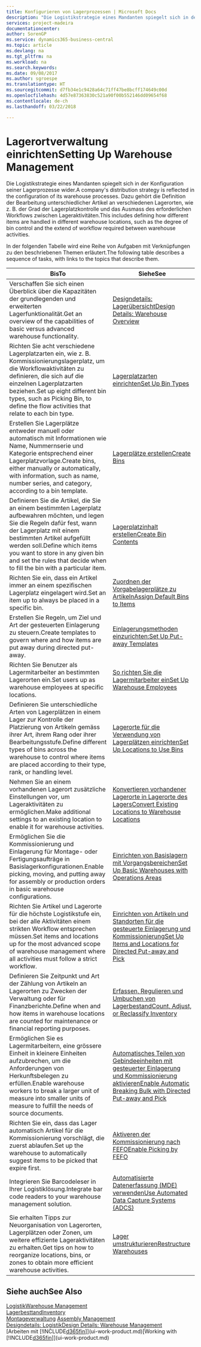 ```yaml
---
title: Konfigurieren von Lagerprozessen | Microsoft Docs
description: "Die Logistikstrategie eines Mandanten spiegelt sich in der Konfiguration seiner Lagerprozesse wider. Dazu gehört die Definition der Bearbeitung unterschiedlicher Artikel an verschiedenen Lagerorten, wie z. B. der Grad der Lagerplatzkontrolle und das Ausmass des erforderlichen Workflows zwischen Lageraktivitäten."
services: project-madeira
documentationcenter: 
author: SorenGP
ms.service: dynamics365-business-central
ms.topic: article
ms.devlang: na
ms.tgt_pltfrm: na
ms.workload: na
ms.search.keywords: 
ms.date: 09/08/2017
ms.author: sgroespe
ms.translationtype: HT
ms.sourcegitcommit: d7fb34e1c9428a64c71ff47be8bcff174649c00d
ms.openlocfilehash: 4d57e87363830c521a90f00b552146dd09654f68
ms.contentlocale: de-ch
ms.lasthandoff: 03/22/2018

---
```

# <a name="setting-up-warehouse-management"></a><span data-ttu-id="f4af4-104">Lagerortverwaltung einrichten</span><span class="sxs-lookup"><span data-stu-id="f4af4-104">Setting Up Warehouse Management</span></span>
<span data-ttu-id="f4af4-105">Die Logistikstrategie eines Mandanten spiegelt sich in der Konfiguration seiner Lagerprozesse wider.</span><span class="sxs-lookup"><span data-stu-id="f4af4-105">A company's distribution strategy is reflected in the configuration of its warehouse processes.</span></span> <span data-ttu-id="f4af4-106">Dazu gehört die Definition der Bearbeitung unterschiedlicher Artikel an verschiedenen Lagerorten, wie z. B. der Grad der Lagerplatzkontrolle und das Ausmass des erforderlichen Workflows zwischen Lageraktivitäten.</span><span class="sxs-lookup"><span data-stu-id="f4af4-106">This includes defining how different items are handled in different warehouse locations, such as the degree of bin control and the extend of workflow required between warehouse activities.</span></span>  

 <span data-ttu-id="f4af4-107">In der folgenden Tabelle wird eine Reihe von Aufgaben mit Verknüpfungen zu den beschriebenen Themen erläutert.</span><span class="sxs-lookup"><span data-stu-id="f4af4-107">The following table describes a sequence of tasks, with links to the topics that describe them.</span></span>   

|<span data-ttu-id="f4af4-108">**Bis**</span><span class="sxs-lookup"><span data-stu-id="f4af4-108">**To**</span></span>|<span data-ttu-id="f4af4-109">**Siehe**</span><span class="sxs-lookup"><span data-stu-id="f4af4-109">**See**</span></span>|  
|------------|-------------|  
|<span data-ttu-id="f4af4-110">Verschaffen Sie sich einen Überblick über die Kapazitäten der grundlegenden und erweiterten Lagerfunktionalität.</span><span class="sxs-lookup"><span data-stu-id="f4af4-110">Get an overview of the capabilities of basic versus advanced warehouse functionality.</span></span>|[<span data-ttu-id="f4af4-111">Designdetails: Lagerübersicht</span><span class="sxs-lookup"><span data-stu-id="f4af4-111">Design Details: Warehouse Overview</span></span>](design-details-warehouse-overview.md)|  
|<span data-ttu-id="f4af4-112">Richten Sie acht verschiedene Lagerplatzarten ein, wie z. B. Kommissionierungslagerplatz, um die Workflowaktivitäten zu definieren, die sich auf die einzelnen Lagerplatzarten beziehen.</span><span class="sxs-lookup"><span data-stu-id="f4af4-112">Set up eight different bin types, such as Picking Bin, to define the flow activities that relate to each bin type.</span></span>|[<span data-ttu-id="f4af4-113">Lagerplatzarten einrichten</span><span class="sxs-lookup"><span data-stu-id="f4af4-113">Set Up Bin Types</span></span>](warehouse-how-to-set-up-bin-types.md)|  
|<span data-ttu-id="f4af4-114">Erstellen Sie Lagerplätze entweder manuell oder automatisch mit Informationen wie Name, Nummernserie und Kategorie entsprechend einer Lagerplatzvorlage.</span><span class="sxs-lookup"><span data-stu-id="f4af4-114">Create bins, either manually or automatically, with information, such as name, number series, and category, according to a bin template.</span></span>|[<span data-ttu-id="f4af4-115">Lagerplätze erstellen</span><span class="sxs-lookup"><span data-stu-id="f4af4-115">Create Bins</span></span>](warehouse-how-to-create-individual-bins.md)|  
|<span data-ttu-id="f4af4-116">Definieren Sie die Artikel, die Sie an einem bestimmten Lagerplatz aufbewahren möchten, und legen Sie die Regeln dafür fest, wann der Lagerplatz mit einem bestimmten Artikel aufgefüllt werden soll.</span><span class="sxs-lookup"><span data-stu-id="f4af4-116">Define which items you want to store in any given bin and set the rules that decide when to fill the bin with a particular item.</span></span>|[<span data-ttu-id="f4af4-117">Lagerplatzinhalt erstellen</span><span class="sxs-lookup"><span data-stu-id="f4af4-117">Create Bin Contents</span></span>](warehouse-how-to-set-up-bin-contents.md)|  
|<span data-ttu-id="f4af4-118">Richten Sie ein, dass ein Artikel immer an einem spezifischen Lagerplatz eingelagert wird.</span><span class="sxs-lookup"><span data-stu-id="f4af4-118">Set an item up to always be placed in a specific bin.</span></span>|[<span data-ttu-id="f4af4-119">Zuordnen der Vorgabelagerplätze zu Artikeln</span><span class="sxs-lookup"><span data-stu-id="f4af4-119">Assign Default Bins to Items</span></span>](warehouse-how-to-assign-default-bins-to-items.md)|
|<span data-ttu-id="f4af4-120">Erstellen Sie Regeln, um Ziel und Art der gesteuerten Einlagerung zu steuern.</span><span class="sxs-lookup"><span data-stu-id="f4af4-120">Create templates to govern where and how items are put away during directed put-away.</span></span>|[<span data-ttu-id="f4af4-121">Einlagerungsmethoden einzurichten:</span><span class="sxs-lookup"><span data-stu-id="f4af4-121">Set Up Put-away Templates</span></span>](warehouse-how-to-set-up-put-away-templates.md)|
|<span data-ttu-id="f4af4-122">Richten Sie Benutzer als Lagermitarbeiter an bestimmten Lagerorten ein.</span><span class="sxs-lookup"><span data-stu-id="f4af4-122">Set users up as warehouse employees at specific locations.</span></span>|[<span data-ttu-id="f4af4-123">So richten Sie die Lagermitarbeiter ein</span><span class="sxs-lookup"><span data-stu-id="f4af4-123">Set Up Warehouse Employees</span></span>](warehouse-how-to-set-up-warehouse-employees.md)|
|<span data-ttu-id="f4af4-124">Definieren Sie unterschiedliche Arten von Lagerplätzen in einem Lager zur Kontrolle der Platzierung von Artikeln gemäss ihrer Art, ihrem Rang oder ihrer Bearbeitungsstufe.</span><span class="sxs-lookup"><span data-stu-id="f4af4-124">Define different types of bins across the warehouse to control where items are placed according to their type, rank, or handling level.</span></span>|[<span data-ttu-id="f4af4-125">Lagerorte für die Verwendung von Lagerplätzen einrichten</span><span class="sxs-lookup"><span data-stu-id="f4af4-125">Set Up Locations to Use Bins</span></span>](warehouse-how-to-set-up-locations-to-use-bins.md)|
|<span data-ttu-id="f4af4-126">Nehmen Sie an einem vorhandenen Lagerort zusätzliche Einstellungen vor, um Lageraktivitäten zu ermöglichen.</span><span class="sxs-lookup"><span data-stu-id="f4af4-126">Make additional settings to an existing location to enable it for warehouse activities.</span></span>|[<span data-ttu-id="f4af4-127">Konvertieren vorhandener Lagerorte in Lagerorte des Lagers</span><span class="sxs-lookup"><span data-stu-id="f4af4-127">Convert Existing Locations to Warehouse Locations</span></span>](warehouse-how-to-convert-existing-locations-to-warehouse-locations.md)|
|<span data-ttu-id="f4af4-128">Ermöglichen Sie die Kommissionierung und Einlagerung für Montage- oder Fertigungsaufträge in Basislagerkonfigurationen.</span><span class="sxs-lookup"><span data-stu-id="f4af4-128">Enable picking, moving, and putting away for assembly or production orders in basic warehouse configurations.</span></span>|[<span data-ttu-id="f4af4-129">Einrichten von Basislagern mit Vorgangsbereichen</span><span class="sxs-lookup"><span data-stu-id="f4af4-129">Set Up Basic Warehouses with Operations Areas</span></span>](warehouse-how-to-set-up-basic-warehouses-with-operations-areas.md)|  
|<span data-ttu-id="f4af4-130">Richten Sie Artikel und Lagerorte für die höchste Logistikstufe ein, bei der alle Aktivitäten einem strikten Workflow entsprechen müssen.</span><span class="sxs-lookup"><span data-stu-id="f4af4-130">Set items and locations up for the most advanced scope of warehouse management where all activities must follow a strict workflow.</span></span>|[<span data-ttu-id="f4af4-131">Einrichten von Artikeln und Standorten für die gesteuerte Einlagerung und Kommissionierung</span><span class="sxs-lookup"><span data-stu-id="f4af4-131">Set Up Items and Locations for Directed Put-away and Pick</span></span>](warehouse-how-to-set-up-items-for-directed-put-away-and-pick.md)|  
|<span data-ttu-id="f4af4-132">Definieren Sie Zeitpunkt und Art der Zählung von Artikeln an Lagerorten zu Zwecken der Verwaltung oder für Finanzberichte.</span><span class="sxs-lookup"><span data-stu-id="f4af4-132">Define when and how items in warehouse locations are counted for maintenance or financial reporting purposes.</span></span>|[<span data-ttu-id="f4af4-133">Erfassen, Regulieren und Umbuchen von Lagerbestand</span><span class="sxs-lookup"><span data-stu-id="f4af4-133">Count, Adjust, or Reclassify Inventory</span></span>](inventory-how-count-adjust-reclassify.md)|
|<span data-ttu-id="f4af4-134">Ermöglichen Sie es Lagermitarbeitern, eine grössere Einheit in kleinere Einheiten aufzubrechen, um die Anforderungen von Herkunftsbelegen zu erfüllen.</span><span class="sxs-lookup"><span data-stu-id="f4af4-134">Enable warehouse workers to break a larger unit of measure into smaller units of measure to fulfill the needs of source documents.</span></span>|[<span data-ttu-id="f4af4-135">Automatisches Teilen von Gebindeeinheiten mit gesteuerter Einlagerung und Kommissionierung aktivieren</span><span class="sxs-lookup"><span data-stu-id="f4af4-135">Enable Automatic Breaking Bulk with Directed Put-away and Pick</span></span>](warehouse-enable-automatic-breaking-bulk-with-directed-put-away-and-pick.md)|  
|<span data-ttu-id="f4af4-136">Richten Sie ein, dass das Lager automatisch Artikel für die Kommissionierung vorschlägt, die zuerst ablaufen.</span><span class="sxs-lookup"><span data-stu-id="f4af4-136">Set up the warehouse to automatically suggest items to be picked that expire first.</span></span>|[<span data-ttu-id="f4af4-137">Aktiveren der Kommissionierung nach FEFO</span><span class="sxs-lookup"><span data-stu-id="f4af4-137">Enable Picking by FEFO</span></span>](warehouse-picking-by-fefo.md)|
|<span data-ttu-id="f4af4-138">Integrieren Sie Barcodeleser in Ihrer Logistiklösung.</span><span class="sxs-lookup"><span data-stu-id="f4af4-138">Integrate bar code readers to your warehouse management solution.</span></span>|[<span data-ttu-id="f4af4-139">Automatisierte Datenerfassung (MDE) verwenden</span><span class="sxs-lookup"><span data-stu-id="f4af4-139">Use Automated Data Capture Systems (ADCS)</span></span>](warehouse-use-automated-data-capture-systems-adcs.md)|  
|<span data-ttu-id="f4af4-140">Sie erhalten Tipps zur Neuorganisation von Lagerorten, Lagerplätzen oder Zonen, um weitere effiziente Lageraktivitäten zu erhalten.</span><span class="sxs-lookup"><span data-stu-id="f4af4-140">Get tips on how to reorganize locations, bins, or zones to obtain more efficient warehouse activities.</span></span>|[<span data-ttu-id="f4af4-141">Lager umstrukturieren</span><span class="sxs-lookup"><span data-stu-id="f4af4-141">Restructure Warehouses</span></span>](warehouse-how-to-restructure-warehouses.md)|  

## <a name="see-also"></a><span data-ttu-id="f4af4-142">Siehe auch</span><span class="sxs-lookup"><span data-stu-id="f4af4-142">See Also</span></span>  
[<span data-ttu-id="f4af4-143">Logistik</span><span class="sxs-lookup"><span data-stu-id="f4af4-143">Warehouse Management</span></span>](warehouse-manage-warehouse.md)  
[<span data-ttu-id="f4af4-144">Lagerbesttand</span><span class="sxs-lookup"><span data-stu-id="f4af4-144">Inventory</span></span>](inventory-manage-inventory.md)  
<span data-ttu-id="f4af4-145">[Montageverwaltung](assembly-assemble-items.md)  </span><span class="sxs-lookup"><span data-stu-id="f4af4-145">[Assembly Management](assembly-assemble-items.md)  </span></span>  
[<span data-ttu-id="f4af4-146">Designdetails: Logistik</span><span class="sxs-lookup"><span data-stu-id="f4af4-146">Design Details: Warehouse Management</span></span>](design-details-warehouse-management.md)  
<span data-ttu-id="f4af4-147">[Arbeiten mit [!INCLUDE[d365fin](includes/d365fin_md.md)]](ui-work-product.md)</span><span class="sxs-lookup"><span data-stu-id="f4af4-147">[Working with [!INCLUDE[d365fin](includes/d365fin_md.md)]](ui-work-product.md)</span></span>

